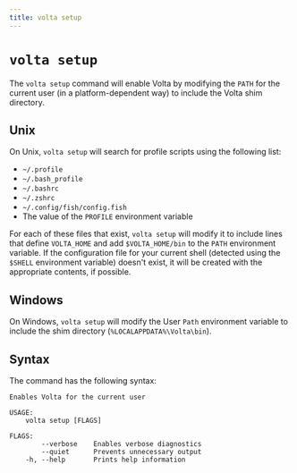 ```yaml
---
title: volta setup
---
```


# `volta setup`

The `volta setup` command will enable Volta by modifying the `PATH` for the current user (in a platform-dependent way) to include the Volta shim directory.

## Unix

On Unix, `volta setup` will search for profile scripts using the following list:

* `~/.profile`
* `~/.bash_profile`
* `~/.bashrc`
* `~/.zshrc`
* `~/.config/fish/config.fish`
* The value of the `PROFILE` environment variable

For each of these files that exist, `volta setup` will modify it to include lines that define `VOLTA_HOME` and add `$VOLTA_HOME/bin` to the `PATH` environment variable. If the configuration file for your current shell (detected using the `$SHELL` environment variable) doesn't exist, it will be created with the appropriate contents, if possible.

## Windows

On Windows, `volta setup` will modify the User `Path` environment variable to include the shim directory (`%LOCALAPPDATA%\Volta\bin`).

## Syntax

The command has the following syntax:

```
Enables Volta for the current user

USAGE:
    volta setup [FLAGS]

FLAGS:
        --verbose    Enables verbose diagnostics
        --quiet      Prevents unnecessary output
    -h, --help       Prints help information
```

